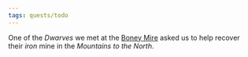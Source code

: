 ```yaml
---
tags: quests/todo
---
```


One of the *Dwarves* we met at the [Boney Mire](../Locations/Cloud%20Sea/Shards/Gramerai/Boney%20Mire.md) asked us to help recover their *iron* mine in the *Mountains to the North*.
